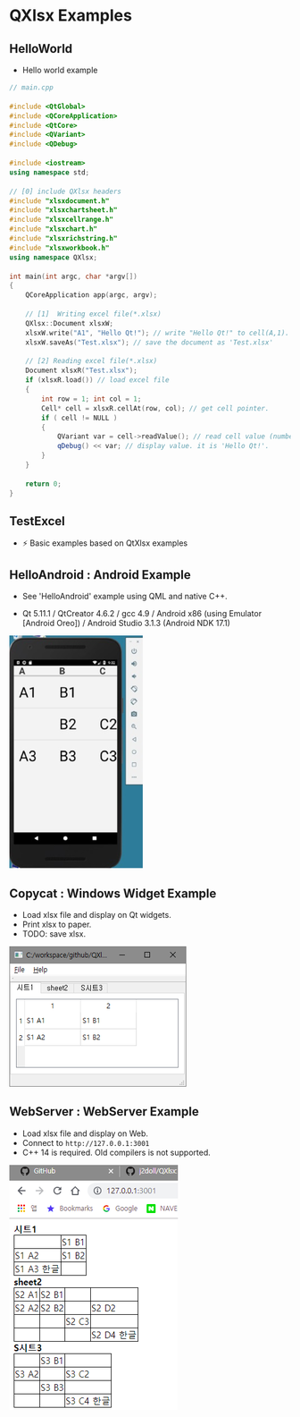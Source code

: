 # QXlsx Examples

## HelloWorld

- Hello world example

```cpp
// main.cpp

#include <QtGlobal>
#include <QCoreApplication>
#include <QtCore>
#include <QVariant>
#include <QDebug>

#include <iostream>
using namespace std;

// [0] include QXlsx headers 
#include "xlsxdocument.h"
#include "xlsxchartsheet.h"
#include "xlsxcellrange.h"
#include "xlsxchart.h"
#include "xlsxrichstring.h"
#include "xlsxworkbook.h"
using namespace QXlsx;

int main(int argc, char *argv[])
{
    QCoreApplication app(argc, argv);

    // [1]  Writing excel file(*.xlsx)
    QXlsx::Document xlsxW;
    xlsxW.write("A1", "Hello Qt!"); // write "Hello Qt!" to cell(A,1). it's shared string.
    xlsxW.saveAs("Test.xlsx"); // save the document as 'Test.xlsx'

    // [2] Reading excel file(*.xlsx)
    Document xlsxR("Test.xlsx"); 
    if (xlsxR.load()) // load excel file
    { 
        int row = 1; int col = 1;
        Cell* cell = xlsxR.cellAt(row, col); // get cell pointer.
        if ( cell != NULL )
        {
            QVariant var = cell->readValue(); // read cell value (number(double), QDateTime, QString ...)
            qDebug() << var; // display value. it is 'Hello Qt!'.
        }
    }

    return 0;
}
```

## TestExcel

- :zap: Basic examples based on QtXlsx examples

## HelloAndroid : Android Example

- See 'HelloAndroid' example using QML and native C++.

- Qt 5.11.1 / QtCreator 4.6.2 / gcc 4.9 / Android x86 (using Emulator [Android Oreo]) / Android Studio 3.1.3 (Android NDK 17.1)

![](markdown.data/android.jpg)

## Copycat : Windows Widget Example
- Load xlsx file and display on Qt widgets. 
- Print xlsx to paper.
- TODO: save xlsx.

![](markdown.data/copycat.png)

## WebServer : WebServer Example
- Load xlsx file and display on Web.
- Connect to `http://127.0.0.1:3001`
- C++ 14 is required. Old compilers is not supported.

![](markdown.data/webserver.png)
